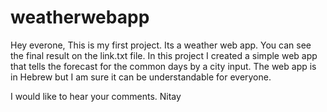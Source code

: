 # weatherwebapp
Hey everone,
This is my first project.
Its a weather web app.
You can see the final result on the link.txt file.
In this project I created a simple web app that tells the forecast for the common days by a city input.
The web app is in Hebrew but I am sure it can be understandable for everyone.

I would like to hear your comments.
 Nitay
